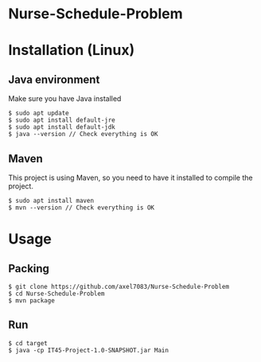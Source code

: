 # Nurse-Schedule-Problem

# Installation (Linux)

## Java environment
Make sure you have Java installed

```
$ sudo apt update
$ sudo apt install default-jre
$ sudo apt install default-jdk
$ java --version // Check everything is OK
```

## Maven

This project is using Maven, so you need to have it installed to compile the project.

```
$ sudo apt install maven
$ mvn --version // Check everything is OK
```

# Usage
 
## Packing

```
$ git clone https://github.com/axel7083/Nurse-Schedule-Problem
$ cd Nurse-Schedule-Problem
$ mvn package
```

## Run

```
$ cd target
$ java -cp IT45-Project-1.0-SNAPSHOT.jar Main
```
